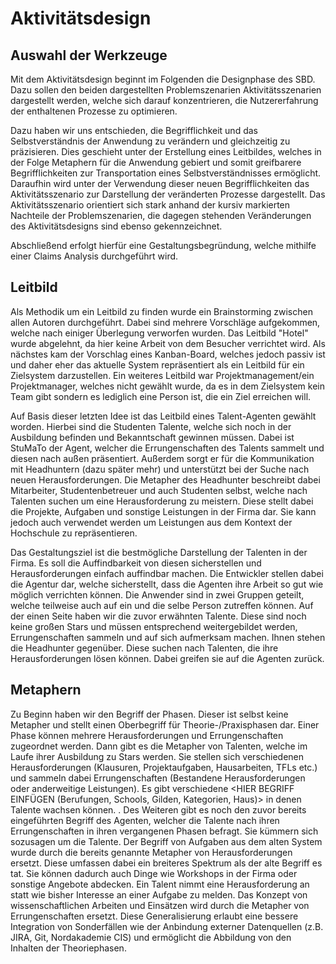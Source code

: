 # Aktivitätsdesign

## Auswahl der Werkzeuge

Mit dem Aktivitätsdesign beginnt im Folgenden die Designphase des SBD. Dazu sollen den beiden dargestellten Problemszenarien Aktivitätsszenarien dargestellt werden, welche sich darauf konzentrieren, die Nutzererfahrung der enthaltenen Prozesse zu optimieren.

Dazu haben wir uns entschieden, die Begrifflichkeit und das Selbstverständnis der Anwendung zu verändern und gleichzeitig zu präzisieren. Dies geschieht unter der Erstellung eines Leitbildes, welches in der Folge Metaphern für die Anwendung gebiert und somit greifbarere Begrifflichkeiten zur Transportation eines Selbstverständnisses ermöglicht. Daraufhin wird unter der Verwendung dieser neuen Begrifflichkeiten das Aktivitätsszenario zur Darstellung der veränderten Prozesse dargestellt. Das Aktivitätsszenario orientiert sich stark anhand der kursiv markierten Nachteile der Problemszenarien, die dagegen stehenden Veränderungen des Aktivitätsdesigns sind ebenso gekennzeichnet.

Abschließend erfolgt hierfür eine Gestaltungsbegründung, welche mithilfe einer Claims Analysis durchgeführt wird.  



## Leitbild

Als Methodik um ein Leitbild zu finden wurde ein Brainstorming zwischen allen Autoren durchgeführt. Dabei sind mehrere Vorschläge aufgekommen, welche nach einiger Überlegung verworfen wurden. Das Leitbild "Hotel" wurde abgelehnt, da hier keine Arbeit von dem Besucher verrichtet wird. Als nächstes kam der Vorschlag eines Kanban-Board, welches jedoch passiv ist und daher eher das aktuelle System repräsentiert als ein Leitbild für ein Zielsystem darzustellen. Ein weiteres Leitbild war Projektmanagement/ein Projektmanager, welches nicht gewählt wurde, da es in dem Zielsystem kein Team gibt sondern es lediglich eine Person ist, die ein Ziel erreichen will.

Auf Basis dieser letzten Idee ist das Leitbild eines Talent-Agenten gewählt worden. Hierbei sind die Studenten Talente, welche sich noch in der Ausbildung befinden und Bekanntschaft gewinnen müssen. Dabei ist StuMaTo der Agent, welcher die Errungenschaften des Talents sammelt und diesen nach außen präsentiert. Außerdem sorgt er für die Kommunikation mit Headhuntern (dazu später mehr) und unterstützt bei der Suche nach neuen Herausforderungen. Die Metapher des Headhunter beschreibt dabei Mitarbeiter, Studentenbetreuer und auch Studenten selbst, welche nach Talenten suchen um eine Herausforderung zu meistern. Diese stellt dabei die Projekte, Aufgaben und sonstige Leistungen in der Firma dar. Sie kann jedoch auch verwendet werden um Leistungen aus dem Kontext der Hochschule zu repräsentieren.

Das Gestaltungsziel ist die bestmögliche Darstellung der Talenten in der Firma. Es soll die Auffindbarkeit von diesen sicherstellen und Herausforderungen einfach auffindbar machen. Die Entwickler stellen dabei die Agentur dar, welche sicherstellt, dass die Agenten ihre Arbeit so gut wie möglich verrichten können. Die Anwender sind in zwei Gruppen geteilt, welche teilweise auch auf ein und die selbe Person zutreffen können. Auf der einen Seite haben wir die zuvor erwähnten Talente. Diese sind noch keine großen Stars und müssen entsprechend weitergebildet werden, Errungenschaften sammeln und auf sich aufmerksam machen. Ihnen stehen die Headhunter gegenüber. Diese suchen nach Talenten, die ihre Herausforderungen lösen können. Dabei greifen sie auf die Agenten zurück.

## Metaphern

Zu Beginn haben wir den Begriff der Phasen. Dieser ist selbst keine Metapher und stellt einen Oberbegriff für Theorie-/Praxisphasen dar. Einer Phase können mehrere Herausforderungen und Errungenschaften zugeordnet werden. Dann gibt es die Metapher von Talenten, welche im Laufe ihrer Ausbildung zu Stars werden. Sie stellen sich verschiedenen Herausforderungen (Klausuren, Projektaufgaben, Hausarbeiten, TFLs etc.) und sammeln dabei Errungenschaften (Bestandene Herausforderungen oder anderweitige Leistungen). Es gibt verschiedene <HIER BEGRIFF EINFÜGEN (Berufungen, Schools, Gilden, Kategorien, Haus)> in denen Talente wachsen können. <TODO DAZU MEHR SCHREIBEN>. Des Weiteren gibt es noch den zuvor bereits eingeführten Begriff des Agenten, welcher die Talente nach ihren Errungenschaften in ihren vergangenen Phasen befragt. Sie kümmern sich sozusagen um die Talente. Der Begriff von Aufgaben aus dem alten System wurde durch die bereits genannte Metapher von Herausforderungen ersetzt. Diese umfassen dabei ein breiteres Spektrum als der alte Begriff es tat. Sie können dadurch auch Dinge wie Workshops in der Firma oder sonstige Angebote abdecken. Ein Talent nimmt eine Herausforderung an statt wie bisher Interesse an einer Aufgabe zu melden. Das Konzept von wissenschaftlichen Arbeiten und Einsätzen wird durch die Metapher von Errungenschaften ersetzt. Diese Generalisierung erlaubt eine bessere Integration von Sonderfällen wie der Anbindung externer Datenquellen (z.B. JIRA, Git, Nordakademie CIS) und ermöglicht die Abbildung von den Inhalten der Theoriephasen.

